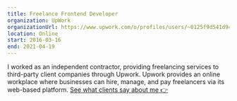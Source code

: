 ```yaml
---
title: Freelance Frontend Developer
organization: UpWork
organizationUrl: https://www.upwork.com/o/profiles/users/~0125f9d541d9412fba/
location: Online
start: 2016-03-16
end: 2021-04-19
---
```


I worked as an independent contractor, providing freelancing services to third-party client companies through Upwork. Upwork provides an online workplace where businesses can hire, manage, and pay freelancers via its web-based platform. [See what clients say about me 👉](https://www.upwork.com/o/profiles/users/~0125f9d541d9412fba/)
